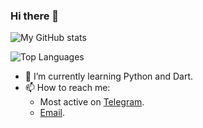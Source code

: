 ### Hi there 👋

![My GitHub stats](https://github-readme-stats.vercel.app/api?username=rsktg&show_icons=true&count_private=true&custom_title=My%20Github%20Stats&theme=algolia&hide_border=true)

![Top Languages](https://github-readme-stats.vercel.app/api/top-langs/?username=rsktg&custom_title=My%20Top%20Used%20Languages&theme=algolia&hide_border=true)

- 🌱 I’m currently learning Python and Dart.
- 📫 How to reach me:
  - Most active on [Telegram](https://t.me/TheRealPhoenix).
  - [Email](mailto:phoenix@therealphoenix.ga).
